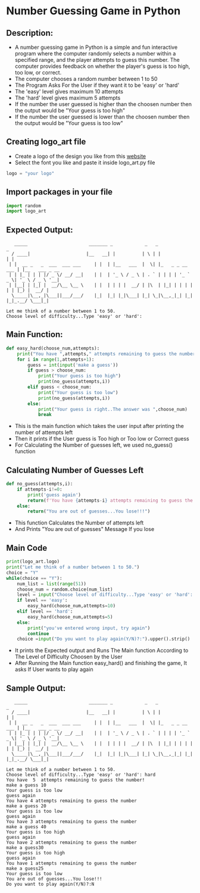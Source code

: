 # **Number Guessing Game in Python**

## **Description**:
* A number guessing game in Python is a simple and fun interactive program where the computer randomly selects a number within a specified range, and the player attempts to guess this number. The computer provides feedback on whether the player's guess is too high, too low, or correct.
* The computer chooses a random number between 1 to 50
* The Program Asks For the User if they want it to be 'easy' or 'hard'
* The 'easy' level gives maximum 10 attempts
* The 'hard' level gives maximum 5 attempts
* If the number the user guessed is higher than the choosen number then the output would be "Your guess is too high"
* If the number the user guessed is lower than the choosen number then the output would be "Your guess is too low"

## Creating logo_art file

* Create a logo of the design you like from this [website](https://patorjk.com/software/taag/#p=display&f=Graffiti&t=Type%20Something%20)
* Select the font you like and paste it inside logo_art.py file

```python
logo = "your logo"
```

## Import packages in your file
```python
import random
import logo_art
```
## Expected Output:
```
   _____                       _______ _            _   _                 _               
  / ____|                     |__   __| |          | \ | |               | |              
 | |  __ _   _  ___  ___ ___     | |  | |__   ___  |  \| |_   _ _ __ ___ | |__   ___ _ __ 
 | | |_ | | | |/ _ \/ __/ __|    | |  | '_ \ / _ \ | . ` | | | | '_ ` _ \| '_ \ / _ \ '__|
 | |__| | |_| |  __/\__ \__ \    | |  | | | |  __/ | |\  | |_| | | | | | | |_) |  __/ |   
  \_____|\__,_|\___||___/___/    |_|  |_| |_|\___| |_| \_|\__,_|_| |_| |_|_.__/ \___|_|   

Let me think of a number between 1 to 50.
Choose level of difficulty...Type 'easy' or 'hard': 
```
## Main Function:
```python
def easy_hard(choose_num,attempts):
    print("You have ",attempts," attempts remaining to guess the number!")
    for i in range(1,attempts+1):
        guess = int(input('make a guess'))
        if guess > choose_num:
            print("Your guess is too high")
            print(no_guess(attempts,i)) 
        elif guess < choose_num:
            print("Your guess is too low")
            print(no_guess(attempts,i))
        else:
            print("Your guess is right..The answer was ",choose_num)
            break
```
* This is the main function which takes the user input after printing the number of attempts left
* Then it prints if the User guess is Too high or Too low or Correct guess
* For Calculating the Number of guesses left, we used no_guess() function

## Calculating Number of Guesses Left
```python
def no_guess(attempts,i):
    if attempts-i!=0:
        print('guess again')    
        return(f'You have {attempts-i} attempts remaining to guess the number')
    else:
        return("You are out of guesses...You lose!!!")
```
* This function Calculates the Number of attempts left
* And Prints "You are out of guesses" Message If you lose

## Main Code
```python
print(logo_art.logo)
print("Let me think of a number between 1 to 50.")
choice = "Y"
while(choice == "Y"):
    num_list = list(range(51))
    choose_num = random.choice(num_list)
    level = input("Choose level of difficulty...Type 'easy' or 'hard': ").lower().strip()
    if level == 'easy':
        easy_hard(choose_num,attempts=10)
    elif level == 'hard':
        easy_hard(choose_num,attempts=5)
    else:
        print("you've entered wrong input, try again")
        continue
    choice =input("Do you want to play again(Y/N)?:").upper().strip()
```
* It prints the Expected output and Runs The Main function According to The Level of Difficulty Choosen by the User
* After Running the Main function easy_hard() and finishing the game, It asks If User wants to play again

## Sample Output:
```
   _____                       _______ _            _   _                 _               
  / ____|                     |__   __| |          | \ | |               | |              
 | |  __ _   _  ___  ___ ___     | |  | |__   ___  |  \| |_   _ _ __ ___ | |__   ___ _ __ 
 | | |_ | | | |/ _ \/ __/ __|    | |  | '_ \ / _ \ | . ` | | | | '_ ` _ \| '_ \ / _ \ '__|
 | |__| | |_| |  __/\__ \__ \    | |  | | | |  __/ | |\  | |_| | | | | | | |_) |  __/ |   
  \_____|\__,_|\___||___/___/    |_|  |_| |_|\___| |_| \_|\__,_|_| |_| |_|_.__/ \___|_|   

Let me think of a number between 1 to 50.
Choose level of difficulty...Type 'easy' or 'hard': hard
You have  5  attempts remaining to guess the number!
make a guess 10
Your guess is too low
guess again
You have 4 attempts remaining to guess the number
make a guess 20
Your guess is too low
guess again
You have 3 attempts remaining to guess the number
make a guess 40
Your guess is too high
guess again
You have 2 attempts remaining to guess the number
make a guess30
Your guess is too high
guess again
You have 1 attempts remaining to guess the number
make a guess25
Your guess is too low
You are out of guesses...You lose!!!
Do you want to play again(Y/N)?:N
```





